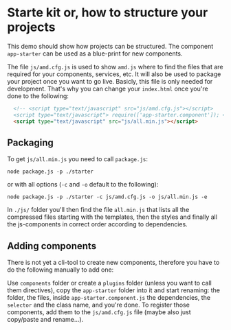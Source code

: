 # Starte kit or, how to structure your projects

This demo should show how projects can be structured. The component `app-starter` can be used as a blue-print for new components.

The file `js/amd.cfg.js` is used to show `amd.js` where to find the files that are required for your components, services, etc.
It will also be used to package your project once you want to go live. Basicly, this file is only needed for development.
That's why you can change your `index.html` once you're done to the following:

```html
  <!-- <script type="text/javascript" src="js/amd.cfg.js"></script>
  <script type="text/javascript"> require(['app-starter.component']); </script> -->
  <script type="text/javascript" src="js/all.min.js"></script>
```

## Packaging

To get `js/all.min.js` you need to call `package.js`:

```
node package.js -p ./starter
```

or with all options (`-c` and `-o` default to the following):

```
node package.js -p ./starter -c js/amd.cfg.js -o js/all.min.js -e
```

In `./js/` folder you'll then find the file `all.min.js` that lists all the compressed files starting with the templates, then the styles and finally all the js-components in correct order according to dependencies.


## Adding components

There is not yet a cli-tool to create new components, therefore you have to do the following manually to add one:

Use `components` folder or create a `plugins` folder (unless you want to call them directives), copy the `app-starter` folder into it and start renaming: the folder, the files, inside `app-starter.component.js` the dependencies, the `selector` and the class name, and you're done.
To register those components, add them to the `js/amd.cfg.js` file (maybe also just copy/paste and rename...).